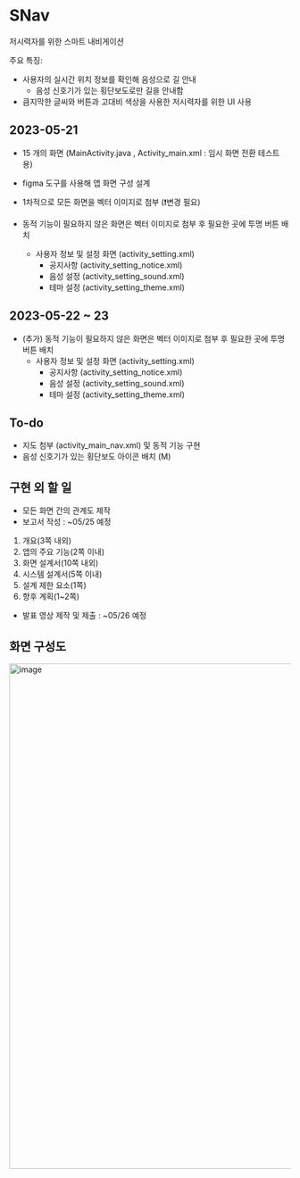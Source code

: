 # SNav

저시력자를 위한 스마트 내비게이션

주요 특징:
- 사용자의 실시간 위치 정보를 확인해 음성으로 길 안내
  - 음성 신호기가 있는 횡단보도로만 길을 안내함
- 큼지막한 글씨와 버튼과 고대비 색상을 사용한 저시력자를 위한 UI 사용

## 2023-05-21

- 15 개의 화면 (MainActivity.java , Activity_main.xml : 임시 화면 전환 테스트 용)
- figma 도구를 사용해 앱 화면 구성 설계
- 1차적으로 모든 화면을 벡터 이미지로 첨부 (❗변경 필요)
- 동적 기능이 필요하지 않은 화면은 벡터 이미지로 첨부 후 필요한 곳에 투명 버튼 배치

  - 사용자 정보 및 설정 화면 (activity_setting.xml)
    - 공지사항 (activity_setting_notice.xml)
    - 음성 설정 (activity_setting_sound.xml)
    - 테마 설정 (activity_setting_theme.xml)

## 2023-05-22 ~ 23

- (추가) 동적 기능이 필요하지 않은 화면은 벡터 이미지로 첨부 후 필요한 곳에 투명 버튼 배치
  - 사용자 정보 및 설정 화면 (activity_setting.xml)
    - 공지사항 (activity_setting_notice.xml)
    - 음성 설정 (activity_setting_sound.xml)
    - 테마 설정 (activity_setting_theme.xml)

## To-do

- 지도 첨부 (activity_main_nav.xml) 및 동적 기능 구현
- 음성 신호기가 있는 횡단보도 아이콘 배치 (M)

## 구현 외 할 일

- 모든 화면 간의 관계도 제작
- 보고서 작성 : ~05/25 예정
1) 개요(3쪽 내외)
2) 앱의 주요 기능(2쪽 이내)
3) 화면 설계서(10쪽 내외)
4) 시스템 설계서(5쪽 이내)
5) 설계 제한 요소(1쪽)
6) 향후 계획(1~2쪽)
- 발표 영상 제작 및 제출 : ~05/26 예정

## 화면 구성도

<img width="906" alt="image" src="https://github.com/dlwhsk0/SNav/assets/94193594/8dc348ee-5a24-468e-af85-54edbe710df9">
